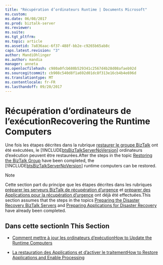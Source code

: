 ```yaml
---
title: "Récupération d’ordinateurs Runtime | Documents Microsoft"
ms.custom: 
ms.date: 06/08/2017
ms.prod: biztalk-server
ms.reviewer: 
ms.suite: 
ms.tgt_pltfrm: 
ms.topic: article
ms.assetid: 7a836aac-6f37-488f-bb2e-c9265b65ab8c
caps.latest.revision: "3"
author: MandiOhlinger
ms.author: mandia
manager: anneta
ms.openlocfilehash: c980a0fcb680b529341c2567d4b28d08afaeb92d
ms.sourcegitcommit: cb908c540d8f1a692d01dc8f313e16cb4b4e696d
ms.translationtype: MT
ms.contentlocale: fr-FR
ms.lasthandoff: 09/20/2017
---
```

# <a name="recovering-the-runtime-computers"></a><span data-ttu-id="b79d5-102">Récupération d’ordinateurs de l’exécution</span><span class="sxs-lookup"><span data-stu-id="b79d5-102">Recovering the Runtime Computers</span></span>
<span data-ttu-id="b79d5-103">Une fois les étapes décrites dans la rubrique [restaurer le groupe BizTalk](../technical-guides/restoring-the-biztalk-group.md) ont été exécutées, le [!INCLUDE[btsBizTalkServerNoVersion](../includes/btsbiztalkservernoversion-md.md)] ordinateurs d’exécution peuvent être restaurées.</span><span class="sxs-lookup"><span data-stu-id="b79d5-103">After the steps in the topic [Restoring the BizTalk Group](../technical-guides/restoring-the-biztalk-group.md) have been completed, the [!INCLUDE[btsBizTalkServerNoVersion](../includes/btsbiztalkservernoversion-md.md)] runtime computers can be restored.</span></span>  
  
> [!NOTE]  
>  <span data-ttu-id="b79d5-104">Cette section part du principe que les étapes décrites dans les rubriques [préparer les serveurs BizTalk de récupération d’urgence](../technical-guides/preparing-the-disaster-recovery-biztalk-servers.md) et [préparer des Applications pour la récupération d’urgence](../technical-guides/preparing-applications-for-disaster-recovery.md) ont déjà été effectuées.</span><span class="sxs-lookup"><span data-stu-id="b79d5-104">This section assumes that the steps in the topics [Preparing the Disaster Recovery BizTalk Servers](../technical-guides/preparing-the-disaster-recovery-biztalk-servers.md) and [Preparing Applications for Disaster Recovery](../technical-guides/preparing-applications-for-disaster-recovery.md) have already been completed.</span></span>  
  
## <a name="in-this-section"></a><span data-ttu-id="b79d5-105">Dans cette section</span><span class="sxs-lookup"><span data-stu-id="b79d5-105">In This Section</span></span>  
  
-   [<span data-ttu-id="b79d5-106">Comment mettre à jour les ordinateurs d’exécution</span><span class="sxs-lookup"><span data-stu-id="b79d5-106">How to Update the Runtime Computers</span></span>](../technical-guides/how-to-update-the-runtime-computers.md)  
  
-   [<span data-ttu-id="b79d5-107">La restauration des Applications et d’activer le traitement</span><span class="sxs-lookup"><span data-stu-id="b79d5-107">How to Restore Applications and Enable Processing</span></span>](../technical-guides/how-to-restore-applications-and-enable-processing.md)